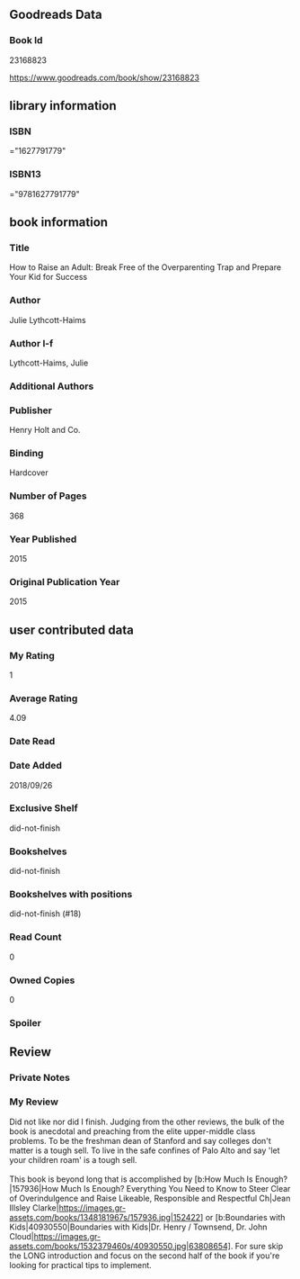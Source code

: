 <!-- This template shows how to bulk convert all columns of data into one markdown file -->
<!-- caveat: KeyError if there's a mismatch. Empty values output nothing -->

## Goodreads Data

### Book Id 

23168823

https://www.goodreads.com/book/show/23168823

## library information

### ISBN 
="1627791779"

### ISBN13 
="9781627791779"

## book information

### Title
How to Raise an Adult: Break Free of the Overparenting Trap and Prepare Your Kid for Success

### Author 
Julie Lythcott-Haims

### Author l-f 
Lythcott-Haims, Julie

### Additional Authors


### Publisher 
Henry Holt and Co.

### Binding
Hardcover

### Number of Pages
368

### Year Published
2015

### Original Publication Year 
2015

## user contributed data

### My Rating
1

### Average Rating
4.09

### Date Read


### Date Added
2018/09/26

### Exclusive Shelf
did-not-finish

### Bookshelves
did-not-finish

### Bookshelves with positions
did-not-finish (#18)

### Read Count
0

### Owned Copies
0

### Spoiler 


## Review

### Private Notes


### My Review
Did not like nor did I finish. Judging from the other reviews, the bulk of the book is anecdotal and preaching from the elite upper-middle class problems. To be the freshman dean of Stanford and say colleges don't matter is a tough sell. To live in the safe confines of Palo Alto and say 'let your children roam' is a tough sell.<br/><br/>This book is beyond long that is accomplished by [b:How Much Is Enough?|157936|How Much Is Enough?  Everything You Need to Know to Steer Clear of Overindulgence and Raise Likeable, Responsible and Respectful Ch|Jean Illsley Clarke|https://images.gr-assets.com/books/1348181967s/157936.jpg|152422] or [b:Boundaries with Kids|40930550|Boundaries with Kids|Dr. Henry / Townsend, Dr. John Cloud|https://images.gr-assets.com/books/1532379460s/40930550.jpg|63808654]. For sure skip the LONG introduction and focus on the second half of the book if you're looking for practical tips to implement.